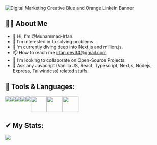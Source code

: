 ![Digital Marketing Creative Blue and Orange LinkeIn Banner](https://user-images.githubusercontent.com/111001343/186202443-cde4cd3c-fe3d-4152-9c5d-bfe18db58973.png)

  <h2>🙎‍♂️ About Me</h2>


- 👋 Hi, I’m @Muhammad-Irfan.
- 👀 I’m interested in to solving problems.
- 🌱 ’m currently diving deep into Next.js and million.js.
- 📫 How to reach me irfan.dev34@gmail.com
- 💞️ I’m looking to collaborate on Open-Source Projects.
- 💬 Ask any Javacript (Vanilla JS, React, Typescript, Nextjs, Nodejs, Express, Tailwindcss) related stuffs.

 <h2>🚀 Tools & Languages: </h2>
 <div style="display:flex">
 <img src="https://camo.githubusercontent.com/38b72f440cbf774558b9399b27bf659066e94b1eddc4510a9607ced1f028f6d0/68747470733a2f2f696d672e69636f6e73382e636f6d2f636f6c6f722f34382f3030303030302f72656163742d6e61746976652e706e67">
  <img src="https://camo.githubusercontent.com/91624b4794cb98081ea55063865721be4b4399472c81e66b89b37fd07aad1d92/68747470733a2f2f696d672e69636f6e73382e636f6d2f636f6c6f722f34382f3030303030302f68746d6c2d352e706e67">
    <img src="https://camo.githubusercontent.com/dc75aee770dff630309493116eeebd6a39c7042e4e94780a5e6c8f107bebe76f/68747470733a2f2f696d672e69636f6e73382e636f6d2f636f6c6f722f34382f3030303030302f637373332e706e67">
      <img src="https://camo.githubusercontent.com/0174b03bab13c90e5673eaafbaa2cc273f8f0f8e70c39e660d0db9895f41f7ae/68747470733a2f2f696d672e69636f6e73382e636f6d2f636f6c6f722f34382f3030303030302f626f6f7473747261702e706e67">
        <img src="https://camo.githubusercontent.com/03899ca15bc7682cad570e2638be85926777122dce4b90151d5efc897660d5cd/68747470733a2f2f696d672e69636f6e73382e636f6d2f636f6c6f722f34382f3030303030302f6e6f64656a732e706e67">
<img 
style="width:50px"
src="https://camo.githubusercontent.com/93b32389bf746009ca2370de7fe06c3b5146f4c99d99df65994f9ced0ba41685/68747470733a2f2f7777772e766563746f726c6f676f2e7a6f6e652f6c6f676f732f676574706f73746d616e2f676574706f73746d616e2d69636f6e2e737667">
<img
style="width:50px"
src="https://cdn.iconscout.com/icon/free/png-64/mongodb-3-1175138.png">
<img
style="width:50px"
src="https://cdn.iconscout.com/icon/free/png-64/express-8-1175029.png">
</div>

 <h2>✔ My Stats: </h2>


<img src="https://github-readme-stats.vercel.app/api?username=mu-irfan&&show_icons=true&title_color=ffffff&icon_color=bb2acf&text_color=daf7dc&bg_color=151515">
